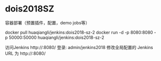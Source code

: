 # dois2018SZ

容器部署（预置插件，配置，demo jobs等）

docker pull huaqiangli/jenkins:dois2018-sz-2
docker run -d -p 8080:8080 -p 50000:50000  huaqiangli/jenkins:dois2018-sz-2

访问Jenkins
http://<your ip>:8080/
登录: admin/jenkins2018
修改全局配置的 Jenkins URL 为 http://<your ip>:8080/
